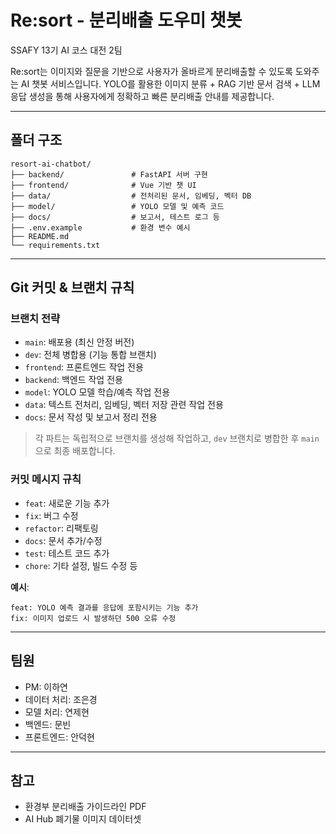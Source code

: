 # Re:sort - 분리배출 도우미 챗봇
SSAFY 13기 AI 코스 대전 2팀

Re:sort는 이미지와 질문을 기반으로 사용자가 올바르게 분리배출할 수 있도록 도와주는 AI 챗봇 서비스입니다.
YOLO를 활용한 이미지 분류 + RAG 기반 문서 검색 + LLM 응답 생성을 통해 사용자에게 정확하고 빠른 분리배출 안내를 제공합니다.

---

## 폴더 구조
```
resort-ai-chatbot/
├── backend/               # FastAPI 서버 구현
├── frontend/              # Vue 기반 챗 UI
├── data/                  # 전처리된 문서, 임베딩, 벡터 DB
├── model/                 # YOLO 모델 및 예측 코드
├── docs/                  # 보고서, 테스트 로그 등
├── .env.example           # 환경 변수 예시
├── README.md
└── requirements.txt
```

---

## Git 커밋 & 브랜치 규칙

### 브랜치 전략
- `main`: 배포용 (최신 안정 버전)
- `dev`: 전체 병합용 (기능 통합 브랜치)
- `frontend`: 프론트엔드 작업 전용
- `backend`: 백엔드 작업 전용
- `model`: YOLO 모델 학습/예측 작업 전용
- `data`: 텍스트 전처리, 임베딩, 벡터 저장 관련 작업 전용
- `docs`: 문서 작성 및 보고서 정리 전용

> 각 파트는 독립적으로 브랜치를 생성해 작업하고, `dev` 브랜치로 병합한 후 `main`으로 최종 배포합니다.

### 커밋 메시지 규칙
- `feat`: 새로운 기능 추가
- `fix`: 버그 수정
- `refactor`: 리팩토링
- `docs`: 문서 추가/수정
- `test`: 테스트 코드 추가
- `chore`: 기타 설정, 빌드 수정 등

**예시**:
```
feat: YOLO 예측 결과를 응답에 포함시키는 기능 추가
fix: 이미지 업로드 시 발생하던 500 오류 수정
```

---

## 팀원
- PM: 이하연
- 데이터 처리: 조은경
- 모델 처리: 연제현
- 백엔드: 문빈
- 프론트엔드: 안덕현

---

## 참고
- 환경부 분리배출 가이드라인 PDF
- AI Hub 폐기물 이미지 데이터셋